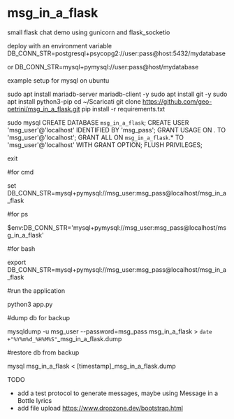# msg_in_a_flask
small flask chat demo using gunicorn and flask_socketio


deploy with an environment variable 
DB_CONN_STR=postgresql+psycopg2://user:pass@host:5432/mydatabase

or 
DB_CONN_STR=mysql+pymysql://user:pass@host/mydatabase



example setup for mysql on ubuntu

sudo apt install mariadb-server mariadb-client -y
sudo apt install git -y
sudo apt install python3-pip
cd ~/Scaricati
git clone https://github.com/geo-petrini/msg_in_a_flask.git
pip install -r requirements.txt

sudo mysql
CREATE DATABASE `msg_in_a_flask`;
CREATE USER 'msg_user'@'localhost' IDENTIFIED BY 'msg_pass';
GRANT USAGE ON *.* TO 'msg_user'@'localhost';
GRANT ALL  ON `msg_in_a_flask`.* TO 'msg_user'@'localhost' WITH GRANT OPTION;
FLUSH PRIVILEGES;

exit

#for cmd

set DB_CONN_STR=mysql+pymysql://msg_user:msg_pass@localhost/msg_in_a_flask

#for ps

$env:DB_CONN_STR='mysql+pymysql://msg_user:msg_pass@localhost/msg_in_a_flask'

#for bash

export DB_CONN_STR=mysql+pymysql://msg_user:msg_pass@localhost/msg_in_a_flask

#run the application

python3 app.py


#dump db for backup

mysqldump -u msg_user --password=msg_pass msg_in_a_flask > `date +"%Y%m%d_%H%M%S"`_msg_in_a_flask.dump

#restore db from backup

mysql msg_in_a_flask < [timestamp]_msg_in_a_flask.dump


TODO
- add a test protocol to generate messages, maybe using Message in a Bottle lyrics
- add file upload https://www.dropzone.dev/bootstrap.html
